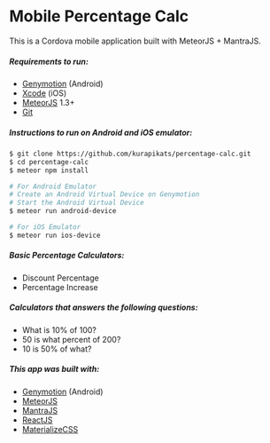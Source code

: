 # Mobile Percentage Calc

This is a Cordova mobile application built with MeteorJS + MantraJS.

##### Requirements to run:

* [Genymotion](https://www.genymotion.com/) (Android)
* [Xcode](https://developer.apple.com/xcode/) (iOS)
* [MeteorJS](https://www.meteor.com/) 1.3+
* [Git](https://git-scm.com/)

##### Instructions to run on Android and iOS emulator:

```sh
$ git clone https://github.com/kurapikats/percentage-calc.git
$ cd percentage-calc
$ meteor npm install

# For Android Emulator
# Create an Android Virtual Device on Genymotion
# Start the Android Virtual Device
$ meteor run android-device

# For iOS Emulator
$ meteor run ios-device

```

##### Basic Percentage Calculators:

* Discount Percentage
* Percentage Increase

##### Calculators that answers the following questions:

* What is 10% of 100?
* 50 is what percent of 200?
* 10 is 50% of what?

##### This app was built with:

* [Genymotion](https://www.genymotion.com/) (Android)
* [MeteorJS](https://www.meteor.com/)
* [MantraJS](http://mantrajs.com/)
* [ReactJS](https://facebook.github.io/react/)
* [MaterializeCSS](http://materializecss.com/)
